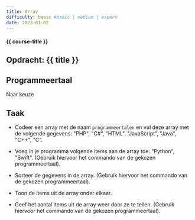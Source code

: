 ```yaml
---
title: Array
difficulty: basic #basic | medium | expert
date: 2023-01-02
---
```


#### {{ course-title }}

## Opdracht: {{ title }}


## Programmeertaal 
Naar keuze

## Taak

-   Codeer een array met de naam `programmeertalen` en vul deze array
    met de volgende gegevens: "PHP", "C#", "HTML", "JavaScript", "Java",
    "C++", "C".

-   Voeg in je programma volgende items aan de array toe: "Python",
    "Swift". (Gebruik hiervoor het commando van de gekozen
    programmeertaal).

-   Sorteer de gegevens in de array. (Gebruik hiervoor het commando van
    de gekozen programmeertaal).

-   Toon de items uit de array onder elkaar.

-   Geef het aantal items uit de array weer door ze te tellen. (Gebruik
    hiervoor het commando van de gekozen programmeertaal).
